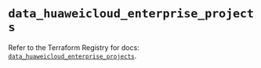 # `data_huaweicloud_enterprise_projects`

Refer to the Terraform Registry for docs: [`data_huaweicloud_enterprise_projects`](https://registry.terraform.io/providers/huaweicloud/huaweicloud/1.71.1/docs/data-sources/enterprise_projects).
